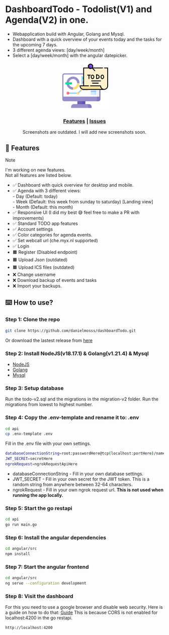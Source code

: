 # DashboardTodo - Todolist(V1) and Agenda(V2) in one.
<ul>
  <li>Webapplication build with Angular, Golang and Mysql.</li>
  <li>Dashboard with a quick overview of your events today and the tasks for the upcoming 7 days.</li>
  <li>3 different agenda views: [day/week/month] </li>
  <li>Select a [day/week/month] with the angular datepicker.</li>
</ul>

<p align="center">
  <img src="angular/src/assets/dashboardTodo.png" width="150">
</p>

<div align=center>
  <h3>
    <a href="#-features">Features</a>
    <span> | </span>
    <a href="https://github.com/danielmosss/dashboardTodo/issues">Issues</a>
  </h3>
</div>

<!-- <p align="center">
  <img src="angular/src/assets/dashboard.png" width="800px">
  <img src="angular/src/assets/account.png" width="800px">
</p> -->
<p align="center">
Screenshots are outdated. I will add new screenshots soon.
</p>

## 🚀 Features
> [!NOTE]  
> I'm working on new features.<br>
> Not all features are listed below.
* ✅ Dashboard with quick overview for desktop and mobile.
* ✅ Agenda with 3 different views:<br>
      - Day (Default: today)<br>
      - Week (Default: this week from sunday to saturday) [Landing view]<br>
      - Month (Default: this month)
* ✅ Responsive UI (I did my best 😅 feel free to make a PR with improvements)
* ✅ Standard TODO app features
* ✅ Account settings
* ✅ Color categories for agenda events. 
* ✅ Set webcall url (che.myx.nl supported)
* ✅ Login
* 🟧 Register (Disabled endpoint) 
* 🟧 Upload Json (outdated)
* 🟧 Upload ICS files (outdated)
* ❌ Change username
* ❌ Download backup of events and tasks
* ❌ Import your backups.


## ⌨️ How to use?

### Step 1: Clone the repo
  
  ```bash
  git clone https://github.com/danielmosss/dashboardTodo.git
  ```

  Or download the lastest release from [here](https://github.com/danielmosss/dashboardTodo/releases/latest)

### Step 2: Install NodeJS(v18.17.1) & Golang(v1.21.4) & Mysql
  
  * [NodeJS](https://nodejs.org/en/download/)
  * [Golang](https://golang.org/dl/)
  * [Mysql](https://dev.mysql.com/downloads/installer/)

### Step 3: Setup database
    
Run the todo-v2.sql and the migrations in the migration-v2 folder. 
Run the migrations from lowest to highest number.

### Step 4: Copy the .env-template and rename it to: .env
  
  ```bash
  cd api
  cp .env-template .env
  ```

  Fill in the .env file with your own settings.

  ```bash
  databaseConnectionString=root:passwordHere@tcp(localhost:portHere)/nameHere
  JWT_SECRET=secretHere
  ngrokRequest=ngrokRequestApiHere
  ```

  * databaseConnectionString - Fill in your own database settings.
  * JWT_SECRET - Fill in your own secret for the JWT token. This is a random string from anywhere between 32-64 characters.
  * ngrokRequest - Fill in your own ngrok request url. **This is not used when running the app locally.**


### Step 5: Start the go restapi

  ```bash
  cd api
  go run main.go
  ```

### Step 6: Install the angular dependencies

  ```bash
  cd angular/src
  npm install
  ```

### Step 7: Start the angular frontend

  ```bash
  cd angular/src
  ng serve --configuration development
  ```

### Step 8: Visit the dashboard

  For this you need to use a google browser and disable web security. 
  Here is a guide on how to do that: [Guide](https://alfilatov.com/posts/run-chrome-without-cors/)
  This is because CORS is not enabled for localhost:4200 in the go restapi.

  ```bash
  http://localhost:4200
  ```
